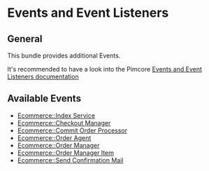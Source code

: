 # Events and Event Listeners

## General

This bundle provides additional Events.

It's recommended to have a look into the Pimcore [Events and Event Listeners documentation](https://pimcore.com/docs/pimcore/current/Development_Documentation/Extending_Pimcore/Event_API_and_Event_Manager.html)

## Available Events

- [Ecommerce::Index Service](https://github.com/pimcore/pimcore/blob/11.x/lib/Event/Ecommerce/IndexServiceEvents.php)
- [Ecommerce::Checkout Manager](https://github.com/pimcore/pimcore/blob/11.x/lib/Event/Ecommerce/CheckoutManagerEvents.php)
- [Ecommerce::Commit Order Processor](https://github.com/pimcore/pimcore/blob/11.x/lib/Event/Ecommerce/CommitOrderProcessorEvents.php)
- [Ecommerce::Order Agent](https://github.com/pimcore/pimcore/blob/11.x/lib/Event/Ecommerce/OrderAgentEvents.php)
- [Ecommerce::Order Manager](https://github.com/pimcore/pimcore/blob/11.x/lib/Event/Ecommerce/OrderManagerEvents.php)
- [Ecommerce::Order Manager Item](https://github.com/pimcore/pimcore/blob/11.x/lib/Event/Ecommerce/CheckoutManagerItemEvents.php)
- [Ecommerce::Send Confirmation Mail](https://github.com/pimcore/pimcore/blob/11.x/lib/Event/Ecommerce/SendConfirmationMailEvents.php)
